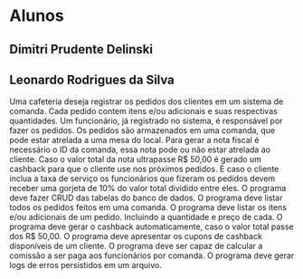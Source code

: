 <h1>Alunos</h1>
<h2>Dimitri Prudente Delinski</h2>
<h2>Leonardo Rodrigues da Silva</h2>

Uma cafeteria deseja registrar os pedidos dos clientes em um sistema de comanda. Cada pedido contem itens e/ou adicionais e suas respectivas quantidades. Um funcionário, já registrado no sistema, é responsável por fazer os pedidos. Os pedidos são armazenados em uma comanda, que pode estar atrelada a uma mesa do local.
Para gerar a nota fiscal é necessário o ID da comanda, essa nota pode ou não estar atrelada ao cliente. Caso o valor total da nota ultrapasse R$ 50,00 é gerado um cashback para que o cliente use nos próximos pedidos. E caso o cliente inclua a taxa de serviço os funcionários que fizeram os pedidos devem receber uma gorjeta de 10% do valor total dividido entre eles.
O programa deve fazer CRUD das tabelas do banco de dados.
O programa deve listar todos os pedidos feitos em uma comanda.
O programa deve listar os itens e/ou adicionais de um pedido. Incluindo a quantidade e preço de cada.
O programa deve gerar o cashback automaticamente, caso o valor total passe dos R$ 50,00.
O programa deve apresentar os cupons de cashback disponíveis de um cliente.
O programa deve ser capaz de calcular a comissão a ser paga aos funcionários por comanda.
O programa deve gerar logs de erros persistidos em um arquivo.

